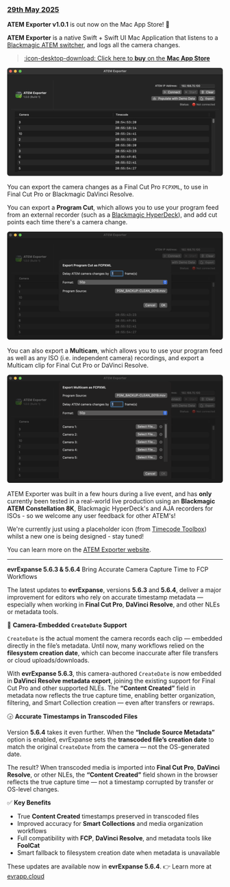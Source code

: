 ### [29th May 2025](/news/20250529)

**ATEM Exporter v1.0.1** is out now on the Mac App Store! 🥳

**ATEM Exporter** is a native Swift + Swift UI Mac Application that listens to a [Blackmagic ATEM switcher](https://www.blackmagicdesign.com/products/atem), and logs all the camera changes.

> [:icon-desktop-download: Click here to **buy** on the **Mac App Store**](https://atemexporter.fcp.cafe/buy/)

![](/static/atem-exporter-demo-data.png)

You can export the camera changes as a Final Cut Pro `FCPXML`, to use in Final Cut Pro or Blackmagic DaVinci Resolve.

You can export a **Program Cut**, which allows you to use your program feed from an external recorder (such as a [Blackmagic HyperDeck](https://www.blackmagicdesign.com/products/hyperdeck)), and add cut points each time there's a camera change.

![](/static/atem-exporter-program-cut.png)

You can also export a **Multicam**, which allows you to use your program feed as well as any ISO (i.e. independent camera) recordings, and export a Multicam clip for Final Cut Pro or DaVinci Resolve.

![](/static/atem-exporter-multicam.png)

ATEM Exporter was built in a few hours during a live event, and has **only** currently been tested in a real-world live production using an **Blackmagic ATEM Constellation 8K**, Blackmagic HyperDeck's and AJA recorders for ISOs - so we welcome any user feedback for other ATEM's!

We're currently just using a placeholder icon (from [Timecode Toolbox](https://fcp.cafe/latenite/#timecode-toolbox)) whilst a new one is being designed - stay tuned!

You can learn more on the [ATEM Exporter website](https://atemexporter.fcp.cafe).

---

**evrExpanse 5.6.3 & 5.6.4** Bring Accurate Camera Capture Time to FCP Workflows

The latest updates to **evrExpanse**, versions **5.6.3** and **5.6.4**, deliver a major improvement for editors who rely on accurate timestamp metadata — especially when working in **Final Cut Pro**, **DaVinci Resolve**, and other NLEs or metadata tools.

📸 **Camera-Embedded `CreateDate` Support**

`CreateDate` is the actual moment the camera records each clip — embedded directly in the file’s metadata. Until now, many workflows relied on the **filesystem creation date**, which can become inaccurate after file transfers or cloud uploads/downloads.

With **evrExpanse 5.6.3**, this camera-authored `CreateDate` is now embedded in **DaVinci Resolve metadata export**, joining the existing support for Final Cut Pro and other supported NLEs. The **“Content Created”** field in metadata now reflects the true capture time, enabling better organization, filtering, and Smart Collection creation — even after transfers or rewraps.

🕞 **Accurate Timestamps in Transcoded Files**

Version **5.6.4** takes it even further. When the **“Include Source Metadata”** option is enabled, evrExpanse sets the **transcoded file’s creation date** to match the original `CreateDate` from the camera — not the OS-generated date.

The result? When transcoded media is imported into **Final Cut Pro**, **DaVinci Resolve**, or other NLEs, the **“Content Created”** field shown in the browser reflects the true capture time — not a timestamp corrupted by transfer or OS-level changes.

✅ **Key Benefits**

- True **Content Created** timestamps preserved in transcoded files
- Improved accuracy for **Smart Collections** and media organization workflows
- Full compatibility with **FCP**, **DaVinci Resolve**, and metadata tools like **FoolCat**
- Smart fallback to filesystem creation date when metadata is unavailable

These updates are available now in **evrExpanse 5.6.4**.
👉 Learn more at [evrapp.cloud](https://www.evrapp.cloud/evrexpanse)
